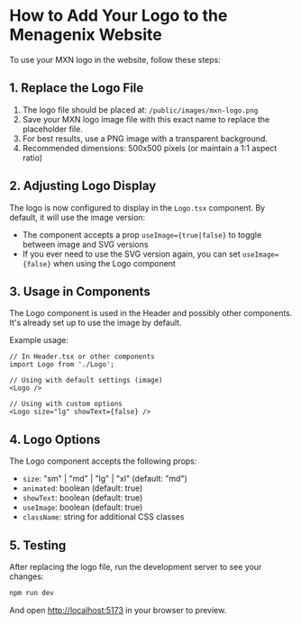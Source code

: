 # How to Add Your Logo to the Menagenix Website

To use your MXN logo in the website, follow these steps:

## 1. Replace the Logo File

1. The logo file should be placed at: `/public/images/mxn-logo.png`
2. Save your MXN logo image file with this exact name to replace the placeholder file.
3. For best results, use a PNG image with a transparent background.
4. Recommended dimensions: 500x500 pixels (or maintain a 1:1 aspect ratio)

## 2. Adjusting Logo Display

The logo is now configured to display in the `Logo.tsx` component. By default, it will use the image version:

- The component accepts a prop `useImage={true|false}` to toggle between image and SVG versions
- If you ever need to use the SVG version again, you can set `useImage={false}` when using the Logo component

## 3. Usage in Components

The Logo component is used in the Header and possibly other components. It's already set up to use the image by default.

Example usage:

```tsx
// In Header.tsx or other components
import Logo from './Logo';

// Using with default settings (image)
<Logo />

// Using with custom options
<Logo size="lg" showText={false} />
```

## 4. Logo Options

The Logo component accepts the following props:

- `size`: "sm" | "md" | "lg" | "xl" (default: "md")
- `animated`: boolean (default: true)
- `showText`: boolean (default: true)
- `useImage`: boolean (default: true)
- `className`: string for additional CSS classes

## 5. Testing

After replacing the logo file, run the development server to see your changes:

```bash
npm run dev
```

And open [http://localhost:5173](http://localhost:5173) in your browser to preview.
